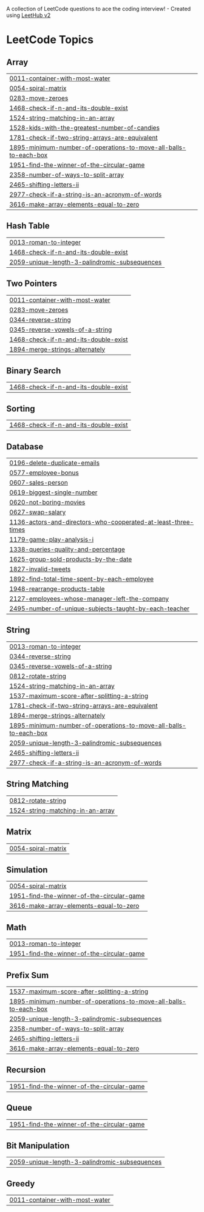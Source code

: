 A collection of LeetCode questions to ace the coding interview! - Created using [LeetHub v2](https://github.com/arunbhardwaj/LeetHub-2.0)
<!---LeetCode Topics Start-->
# LeetCode Topics
## Array
|  |
| ------- |
| [0011-container-with-most-water](https://github.com/Anjali01012002/LeetCode/tree/master/0011-container-with-most-water) |
| [0054-spiral-matrix](https://github.com/Anjali01012002/LeetCode/tree/master/0054-spiral-matrix) |
| [0283-move-zeroes](https://github.com/Anjali01012002/LeetCode/tree/master/0283-move-zeroes) |
| [1468-check-if-n-and-its-double-exist](https://github.com/Anjali01012002/LeetCode/tree/master/1468-check-if-n-and-its-double-exist) |
| [1524-string-matching-in-an-array](https://github.com/Anjali01012002/LeetCode/tree/master/1524-string-matching-in-an-array) |
| [1528-kids-with-the-greatest-number-of-candies](https://github.com/Anjali01012002/LeetCode/tree/master/1528-kids-with-the-greatest-number-of-candies) |
| [1781-check-if-two-string-arrays-are-equivalent](https://github.com/Anjali01012002/LeetCode/tree/master/1781-check-if-two-string-arrays-are-equivalent) |
| [1895-minimum-number-of-operations-to-move-all-balls-to-each-box](https://github.com/Anjali01012002/LeetCode/tree/master/1895-minimum-number-of-operations-to-move-all-balls-to-each-box) |
| [1951-find-the-winner-of-the-circular-game](https://github.com/Anjali01012002/LeetCode/tree/master/1951-find-the-winner-of-the-circular-game) |
| [2358-number-of-ways-to-split-array](https://github.com/Anjali01012002/LeetCode/tree/master/2358-number-of-ways-to-split-array) |
| [2465-shifting-letters-ii](https://github.com/Anjali01012002/LeetCode/tree/master/2465-shifting-letters-ii) |
| [2977-check-if-a-string-is-an-acronym-of-words](https://github.com/Anjali01012002/LeetCode/tree/master/2977-check-if-a-string-is-an-acronym-of-words) |
| [3616-make-array-elements-equal-to-zero](https://github.com/Anjali01012002/LeetCode/tree/master/3616-make-array-elements-equal-to-zero) |
## Hash Table
|  |
| ------- |
| [0013-roman-to-integer](https://github.com/Anjali01012002/LeetCode/tree/master/0013-roman-to-integer) |
| [1468-check-if-n-and-its-double-exist](https://github.com/Anjali01012002/LeetCode/tree/master/1468-check-if-n-and-its-double-exist) |
| [2059-unique-length-3-palindromic-subsequences](https://github.com/Anjali01012002/LeetCode/tree/master/2059-unique-length-3-palindromic-subsequences) |
## Two Pointers
|  |
| ------- |
| [0011-container-with-most-water](https://github.com/Anjali01012002/LeetCode/tree/master/0011-container-with-most-water) |
| [0283-move-zeroes](https://github.com/Anjali01012002/LeetCode/tree/master/0283-move-zeroes) |
| [0344-reverse-string](https://github.com/Anjali01012002/LeetCode/tree/master/0344-reverse-string) |
| [0345-reverse-vowels-of-a-string](https://github.com/Anjali01012002/LeetCode/tree/master/0345-reverse-vowels-of-a-string) |
| [1468-check-if-n-and-its-double-exist](https://github.com/Anjali01012002/LeetCode/tree/master/1468-check-if-n-and-its-double-exist) |
| [1894-merge-strings-alternately](https://github.com/Anjali01012002/LeetCode/tree/master/1894-merge-strings-alternately) |
## Binary Search
|  |
| ------- |
| [1468-check-if-n-and-its-double-exist](https://github.com/Anjali01012002/LeetCode/tree/master/1468-check-if-n-and-its-double-exist) |
## Sorting
|  |
| ------- |
| [1468-check-if-n-and-its-double-exist](https://github.com/Anjali01012002/LeetCode/tree/master/1468-check-if-n-and-its-double-exist) |
## Database
|  |
| ------- |
| [0196-delete-duplicate-emails](https://github.com/Anjali01012002/LeetCode/tree/master/0196-delete-duplicate-emails) |
| [0577-employee-bonus](https://github.com/Anjali01012002/LeetCode/tree/master/0577-employee-bonus) |
| [0607-sales-person](https://github.com/Anjali01012002/LeetCode/tree/master/0607-sales-person) |
| [0619-biggest-single-number](https://github.com/Anjali01012002/LeetCode/tree/master/0619-biggest-single-number) |
| [0620-not-boring-movies](https://github.com/Anjali01012002/LeetCode/tree/master/0620-not-boring-movies) |
| [0627-swap-salary](https://github.com/Anjali01012002/LeetCode/tree/master/0627-swap-salary) |
| [1136-actors-and-directors-who-cooperated-at-least-three-times](https://github.com/Anjali01012002/LeetCode/tree/master/1136-actors-and-directors-who-cooperated-at-least-three-times) |
| [1179-game-play-analysis-i](https://github.com/Anjali01012002/LeetCode/tree/master/1179-game-play-analysis-i) |
| [1338-queries-quality-and-percentage](https://github.com/Anjali01012002/LeetCode/tree/master/1338-queries-quality-and-percentage) |
| [1625-group-sold-products-by-the-date](https://github.com/Anjali01012002/LeetCode/tree/master/1625-group-sold-products-by-the-date) |
| [1827-invalid-tweets](https://github.com/Anjali01012002/LeetCode/tree/master/1827-invalid-tweets) |
| [1892-find-total-time-spent-by-each-employee](https://github.com/Anjali01012002/LeetCode/tree/master/1892-find-total-time-spent-by-each-employee) |
| [1948-rearrange-products-table](https://github.com/Anjali01012002/LeetCode/tree/master/1948-rearrange-products-table) |
| [2127-employees-whose-manager-left-the-company](https://github.com/Anjali01012002/LeetCode/tree/master/2127-employees-whose-manager-left-the-company) |
| [2495-number-of-unique-subjects-taught-by-each-teacher](https://github.com/Anjali01012002/LeetCode/tree/master/2495-number-of-unique-subjects-taught-by-each-teacher) |
## String
|  |
| ------- |
| [0013-roman-to-integer](https://github.com/Anjali01012002/LeetCode/tree/master/0013-roman-to-integer) |
| [0344-reverse-string](https://github.com/Anjali01012002/LeetCode/tree/master/0344-reverse-string) |
| [0345-reverse-vowels-of-a-string](https://github.com/Anjali01012002/LeetCode/tree/master/0345-reverse-vowels-of-a-string) |
| [0812-rotate-string](https://github.com/Anjali01012002/LeetCode/tree/master/0812-rotate-string) |
| [1524-string-matching-in-an-array](https://github.com/Anjali01012002/LeetCode/tree/master/1524-string-matching-in-an-array) |
| [1537-maximum-score-after-splitting-a-string](https://github.com/Anjali01012002/LeetCode/tree/master/1537-maximum-score-after-splitting-a-string) |
| [1781-check-if-two-string-arrays-are-equivalent](https://github.com/Anjali01012002/LeetCode/tree/master/1781-check-if-two-string-arrays-are-equivalent) |
| [1894-merge-strings-alternately](https://github.com/Anjali01012002/LeetCode/tree/master/1894-merge-strings-alternately) |
| [1895-minimum-number-of-operations-to-move-all-balls-to-each-box](https://github.com/Anjali01012002/LeetCode/tree/master/1895-minimum-number-of-operations-to-move-all-balls-to-each-box) |
| [2059-unique-length-3-palindromic-subsequences](https://github.com/Anjali01012002/LeetCode/tree/master/2059-unique-length-3-palindromic-subsequences) |
| [2465-shifting-letters-ii](https://github.com/Anjali01012002/LeetCode/tree/master/2465-shifting-letters-ii) |
| [2977-check-if-a-string-is-an-acronym-of-words](https://github.com/Anjali01012002/LeetCode/tree/master/2977-check-if-a-string-is-an-acronym-of-words) |
## String Matching
|  |
| ------- |
| [0812-rotate-string](https://github.com/Anjali01012002/LeetCode/tree/master/0812-rotate-string) |
| [1524-string-matching-in-an-array](https://github.com/Anjali01012002/LeetCode/tree/master/1524-string-matching-in-an-array) |
## Matrix
|  |
| ------- |
| [0054-spiral-matrix](https://github.com/Anjali01012002/LeetCode/tree/master/0054-spiral-matrix) |
## Simulation
|  |
| ------- |
| [0054-spiral-matrix](https://github.com/Anjali01012002/LeetCode/tree/master/0054-spiral-matrix) |
| [1951-find-the-winner-of-the-circular-game](https://github.com/Anjali01012002/LeetCode/tree/master/1951-find-the-winner-of-the-circular-game) |
| [3616-make-array-elements-equal-to-zero](https://github.com/Anjali01012002/LeetCode/tree/master/3616-make-array-elements-equal-to-zero) |
## Math
|  |
| ------- |
| [0013-roman-to-integer](https://github.com/Anjali01012002/LeetCode/tree/master/0013-roman-to-integer) |
| [1951-find-the-winner-of-the-circular-game](https://github.com/Anjali01012002/LeetCode/tree/master/1951-find-the-winner-of-the-circular-game) |
## Prefix Sum
|  |
| ------- |
| [1537-maximum-score-after-splitting-a-string](https://github.com/Anjali01012002/LeetCode/tree/master/1537-maximum-score-after-splitting-a-string) |
| [1895-minimum-number-of-operations-to-move-all-balls-to-each-box](https://github.com/Anjali01012002/LeetCode/tree/master/1895-minimum-number-of-operations-to-move-all-balls-to-each-box) |
| [2059-unique-length-3-palindromic-subsequences](https://github.com/Anjali01012002/LeetCode/tree/master/2059-unique-length-3-palindromic-subsequences) |
| [2358-number-of-ways-to-split-array](https://github.com/Anjali01012002/LeetCode/tree/master/2358-number-of-ways-to-split-array) |
| [2465-shifting-letters-ii](https://github.com/Anjali01012002/LeetCode/tree/master/2465-shifting-letters-ii) |
| [3616-make-array-elements-equal-to-zero](https://github.com/Anjali01012002/LeetCode/tree/master/3616-make-array-elements-equal-to-zero) |
## Recursion
|  |
| ------- |
| [1951-find-the-winner-of-the-circular-game](https://github.com/Anjali01012002/LeetCode/tree/master/1951-find-the-winner-of-the-circular-game) |
## Queue
|  |
| ------- |
| [1951-find-the-winner-of-the-circular-game](https://github.com/Anjali01012002/LeetCode/tree/master/1951-find-the-winner-of-the-circular-game) |
## Bit Manipulation
|  |
| ------- |
| [2059-unique-length-3-palindromic-subsequences](https://github.com/Anjali01012002/LeetCode/tree/master/2059-unique-length-3-palindromic-subsequences) |
## Greedy
|  |
| ------- |
| [0011-container-with-most-water](https://github.com/Anjali01012002/LeetCode/tree/master/0011-container-with-most-water) |
<!---LeetCode Topics End-->